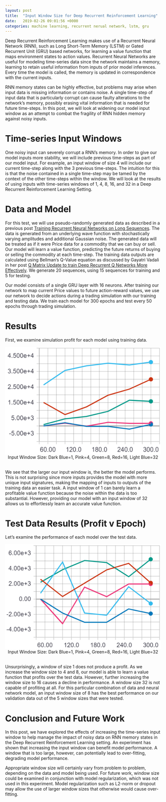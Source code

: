 ```yaml
---
layout: post
title:  "Input Window Size for Deep Recurrent Reinforcement Learning"
date:   2019-02-26 09:01:56 +0000
categories: machine learning, recurrent nerual network, lstm, gru
---
```


<html>
    <body>
        <p>
    Deep Recurrent Reinforcement Learning makes use of a Recurrent Neural Network (RNN), such as Long Short-Term Memory (LSTM) or Gated Recurrent Unit (GRU) based networks, for learning a value function that maps environment states to action values. Recurrent Neural Networks are useful for modeling time-series data since the network maintains a memory, learning to retain useful information from inputs of prior model inferences. Every time the model is called, the memory is updated in correspondence with the current inputs.</p>
      <p>
    RNN memory states can be highly effective, but problems may arise when input data is missing information or contains noise. A single time-step of input data that is particularly corrupt can cause faulty alterations to the network’s memory, possibly erasing vital information that is needed for future time-steps. In this post, we will look at widening our model input window as an attempt to combat the fragility of RNN hidden memory against noisy inputs.</p>
<h1>Time-series Input Windows</h1>
<p>One noisy input can severely corrupt a RNN’s memory. In order to give our model inputs more stability, we will include previous time-steps as part of our model input. For example, an input window of size 4 will include our current time-step along with the 3 previous time-steps. The intuition for this is that the noise contained in a single time-step may be tamed by the context of the other time-steps within the window. We will look at the results of using inputs with time-series windows of 1, 4, 8, 16, and 32 in a Deep Recurrent Reinforcement Learning Setting.</p>
<h1>Data and Model</h1>
<p>For this test, we will use pseudo-randomly generated data as described in a previous post <a href="https://emuccino.github.io/machine/learning,/lstm,/recurrent/nerual/network/2019/02/11/training-recurrent-neural-networks-on-long-sequences.html">Training Recurrent Neural Networks on Long Sequences</a>. The data is generated from an underlying wave function with stochastically varying amplitudes and additional Gaussian noise. The generated data will be treated as if it were Price data for a commodity that we can buy or sell. Our model will learn a value function, predicting the future returns of buying or selling the commodity at each time-step. The training data outputs are calculated using Bellman’s Q-Value equation as discussed by Gayatri Vadali in her post <a href="https://medium.com/mindboard/q-matrix-update-to-train-deep-recurrent-q-network-more-effectively-de616e7c72fa">Q Matrix Update to train Deep Recurrent Q Networks More Effectively</a>. We generate 20 sequences, using 15 sequences for training and 5 for testing.</p>
<p>Our model consists of a single GRU layer with 16 neurons. After training our network to map current Price values to future action-reward values, we use our network to decide actions during a trading simulation with our training and testing data. We train each model for 300 epochs and test every 50 epochs through trading simulation.</p>
<h1>Results</h1>
      <p>First, we examine simulation profit for each model using training data.</p>
    <img src="/assets/images/post7_fig1.png" style="display:block;margin-left:auto;margin-right: auto;width:auto;">
    <center>Input Window Size: Dark Blue=1, Pink=4, Green=8, Red=16, Light Blue=32</center>
        <br>
<p>We see that the larger our input window is, the better the model performs. This is not surprising since more inputs provides the model with more unique input signatures, making the mapping of inputs to outputs of the training data an easier task. A input window of 1 can barely learn a profitable value function because the noise within the data is too substantial. However, providing our model with an input window of 32 allows us to effortlessly learn an accurate value function.</p>
<h1>Test Data Results (Profit v Epoch)</h1>
<p>Let’s examine the performance of each model over the test data.</p>
    <img src="/assets/images/post7_fig2.png" style="display:block;margin-left:auto;margin-right: auto;width:auto;">
    <center>Input Window Size: Dark Blue=1, Pink=4, Green=8, Red=16, Light Blue=32</center>
        <br>
<p>Unsurprisingly, a window of size 1 does not produce a profit. As we increase the window size to 4 and 8, our model is able to learn a value function that profits over the test data. However, further increasing the window size to 16 causes a decline in performance. A window size 32 is not capable of profiting at all. For this particular combination of data and neural network model, an input window size of 8 has the best performance on our validation data out of the 5 window sizes that were tested.</p>
<h1>Conclusion and Future Work</h1>
<p>In this post, we have explored the effects of increasing the time-series input window to help manage the impact of noisy data on RNN memory states in the Deep Recurrent Reinforcement Learning setting. An experiment has shown that increasing the input window can benefit model performance. A window that is too large, however, can potentially lead to over-fitting, degrading model performance.</p>
<p>Appropriate window size will certainly vary from problem to problem, depending on the data and model being used. For future work, window size could be examined in conjunction with model regularization, which was not used in this experiment. Model regularization such as L2-norm or dropout may allow the use of larger window sizes that otherwise would cause over-fitting.</p>
        </body></html>
